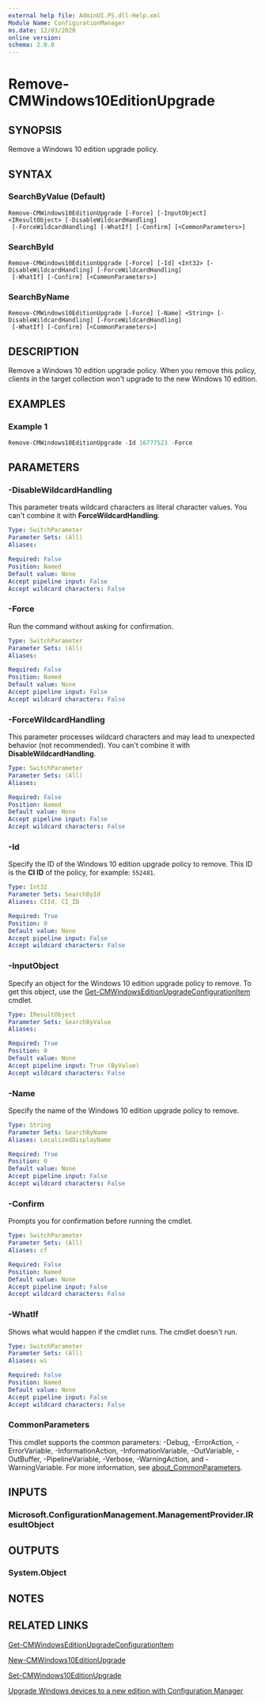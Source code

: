 ```yaml
---
external help file: AdminUI.PS.dll-Help.xml
Module Name: ConfigurationManager
ms.date: 12/03/2020
online version:
schema: 2.0.0
---
```


# Remove-CMWindows10EditionUpgrade

## SYNOPSIS

Remove a Windows 10 edition upgrade policy.

## SYNTAX

### SearchByValue (Default)
```
Remove-CMWindows10EditionUpgrade [-Force] [-InputObject] <IResultObject> [-DisableWildcardHandling]
 [-ForceWildcardHandling] [-WhatIf] [-Confirm] [<CommonParameters>]
```

### SearchById
```
Remove-CMWindows10EditionUpgrade [-Force] [-Id] <Int32> [-DisableWildcardHandling] [-ForceWildcardHandling]
 [-WhatIf] [-Confirm] [<CommonParameters>]
```

### SearchByName
```
Remove-CMWindows10EditionUpgrade [-Force] [-Name] <String> [-DisableWildcardHandling] [-ForceWildcardHandling]
 [-WhatIf] [-Confirm] [<CommonParameters>]
```

## DESCRIPTION

Remove a Windows 10 edition upgrade policy. When you remove this policy, clients in the target collection won't upgrade to the new Windows 10 edition.

## EXAMPLES

### Example 1

```powershell
Remove-CMWindows10EditionUpgrade -Id 16777523 -Force
```

## PARAMETERS

### -DisableWildcardHandling

This parameter treats wildcard characters as literal character values. You can't combine it with **ForceWildcardHandling**.

```yaml
Type: SwitchParameter
Parameter Sets: (All)
Aliases:

Required: False
Position: Named
Default value: None
Accept pipeline input: False
Accept wildcard characters: False
```

### -Force

Run the command without asking for confirmation.

```yaml
Type: SwitchParameter
Parameter Sets: (All)
Aliases:

Required: False
Position: Named
Default value: None
Accept pipeline input: False
Accept wildcard characters: False
```

### -ForceWildcardHandling

This parameter processes wildcard characters and may lead to unexpected behavior (not recommended). You can't combine it with **DisableWildcardHandling**.

```yaml
Type: SwitchParameter
Parameter Sets: (All)
Aliases:

Required: False
Position: Named
Default value: None
Accept pipeline input: False
Accept wildcard characters: False
```

### -Id

Specify the ID of the Windows 10 edition upgrade policy to remove. This ID is the **CI ID** of the policy, for example: `552481`.

```yaml
Type: Int32
Parameter Sets: SearchById
Aliases: CIId, CI_ID

Required: True
Position: 0
Default value: None
Accept pipeline input: False
Accept wildcard characters: False
```

### -InputObject

Specify an object for the Windows 10 edition upgrade policy to remove. To get this object, use the [Get-CMWindowsEditionUpgradeConfigurationItem](Get-CMWindowsEditionUpgradeConfigurationItem.md) cmdlet.

```yaml
Type: IResultObject
Parameter Sets: SearchByValue
Aliases:

Required: True
Position: 0
Default value: None
Accept pipeline input: True (ByValue)
Accept wildcard characters: False
```

### -Name

Specify the name of the Windows 10 edition upgrade policy to remove.

```yaml
Type: String
Parameter Sets: SearchByName
Aliases: LocalizedDisplayName

Required: True
Position: 0
Default value: None
Accept pipeline input: False
Accept wildcard characters: False
```

### -Confirm

Prompts you for confirmation before running the cmdlet.

```yaml
Type: SwitchParameter
Parameter Sets: (All)
Aliases: cf

Required: False
Position: Named
Default value: None
Accept pipeline input: False
Accept wildcard characters: False
```

### -WhatIf

Shows what would happen if the cmdlet runs. The cmdlet doesn't run.

```yaml
Type: SwitchParameter
Parameter Sets: (All)
Aliases: wi

Required: False
Position: Named
Default value: None
Accept pipeline input: False
Accept wildcard characters: False
```

### CommonParameters
This cmdlet supports the common parameters: -Debug, -ErrorAction, -ErrorVariable, -InformationAction, -InformationVariable, -OutVariable, -OutBuffer, -PipelineVariable, -Verbose, -WarningAction, and -WarningVariable. For more information, see [about_CommonParameters](http://go.microsoft.com/fwlink/?LinkID=113216).

## INPUTS

### Microsoft.ConfigurationManagement.ManagementProvider.IResultObject
## OUTPUTS

### System.Object
## NOTES

## RELATED LINKS

[Get-CMWindowsEditionUpgradeConfigurationItem](Get-CMWindowsEditionUpgradeConfigurationItem.md)

[New-CMWindows10EditionUpgrade](New-CMWindows10EditionUpgrade.md)

[Set-CMWindows10EditionUpgrade](Set-CMWindows10EditionUpgrade.md)

[Upgrade Windows devices to a new edition with Configuration Manager](/mem/configmgr/compliance/deploy-use/upgrade-windows-version)
